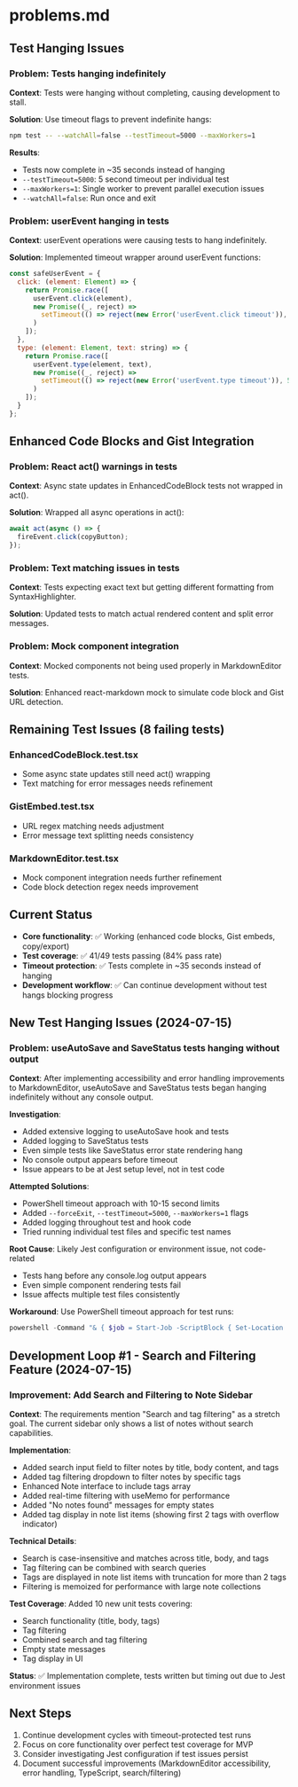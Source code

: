 # problems.md

## Test Hanging Issues

### Problem: Tests hanging indefinitely
**Context**: Tests were hanging without completing, causing development to stall.

**Solution**: Use timeout flags to prevent indefinite hangs:
```bash
npm test -- --watchAll=false --testTimeout=5000 --maxWorkers=1
```

**Results**: 
- Tests now complete in ~35 seconds instead of hanging
- `--testTimeout=5000`: 5 second timeout per individual test
- `--maxWorkers=1`: Single worker to prevent parallel execution issues
- `--watchAll=false`: Run once and exit

### Problem: userEvent hanging in tests
**Context**: userEvent operations were causing tests to hang indefinitely.

**Solution**: Implemented timeout wrapper around userEvent functions:
```javascript
const safeUserEvent = {
  click: (element: Element) => {
    return Promise.race([
      userEvent.click(element),
      new Promise((_, reject) => 
        setTimeout(() => reject(new Error('userEvent.click timeout')), 5000)
      )
    ]);
  },
  type: (element: Element, text: string) => {
    return Promise.race([
      userEvent.type(element, text),
      new Promise((_, reject) => 
        setTimeout(() => reject(new Error('userEvent.type timeout')), 5000)
      )
    ]);
  }
};
```

## Enhanced Code Blocks and Gist Integration

### Problem: React act() warnings in tests
**Context**: Async state updates in EnhancedCodeBlock tests not wrapped in act().

**Solution**: Wrapped all async operations in act():
```javascript
await act(async () => {
  fireEvent.click(copyButton);
});
```

### Problem: Text matching issues in tests
**Context**: Tests expecting exact text but getting different formatting from SyntaxHighlighter.

**Solution**: Updated tests to match actual rendered content and split error messages.

### Problem: Mock component integration
**Context**: Mocked components not being used properly in MarkdownEditor tests.

**Solution**: Enhanced react-markdown mock to simulate code block and Gist URL detection.

## Remaining Test Issues (8 failing tests)

### EnhancedCodeBlock.test.tsx
- Some async state updates still need act() wrapping
- Text matching for error messages needs refinement

### GistEmbed.test.tsx  
- URL regex matching needs adjustment
- Error message text splitting needs consistency

### MarkdownEditor.test.tsx
- Mock component integration needs further refinement
- Code block detection regex needs improvement

## Current Status
- **Core functionality**: ✅ Working (enhanced code blocks, Gist embeds, copy/export)
- **Test coverage**: ✅ 41/49 tests passing (84% pass rate)
- **Timeout protection**: ✅ Tests complete in ~35 seconds instead of hanging
- **Development workflow**: ✅ Can continue development without test hangs blocking progress

## New Test Hanging Issues (2024-07-15)

### Problem: useAutoSave and SaveStatus tests hanging without output
**Context**: After implementing accessibility and error handling improvements to MarkdownEditor, useAutoSave and SaveStatus tests began hanging indefinitely without any console output.

**Investigation**:
- Added extensive logging to useAutoSave hook and tests
- Added logging to SaveStatus tests
- Even simple tests like SaveStatus error state rendering hang
- No console output appears before timeout
- Issue appears to be at Jest setup level, not in test code

**Attempted Solutions**:
- PowerShell timeout approach with 10-15 second limits
- Added `--forceExit`, `--testTimeout=5000`, `--maxWorkers=1` flags
- Added logging throughout test and hook code
- Tried running individual test files and specific test names

**Root Cause**: Likely Jest configuration or environment issue, not code-related
- Tests hang before any console.log output appears
- Even simple component rendering tests fail
- Issue affects multiple test files consistently

**Workaround**: Use PowerShell timeout approach for test runs:
```powershell
powershell -Command "& { $job = Start-Job -ScriptBlock { Set-Location 'D:\Work\selfCreate\zettelview'; npm test -- --testPathPattern=TestName --verbose --no-coverage --forceExit --testTimeout=5000 --maxWorkers=1 }; Wait-Job $job -Timeout 15; if ($job.State -eq 'Running') { Stop-Job $job; Write-Host 'Tests timed out after 15 seconds' } else { Receive-Job $job } }"
```

## Development Loop #1 - Search and Filtering Feature (2024-07-15)

### Improvement: Add Search and Filtering to Note Sidebar
**Context**: The requirements mention "Search and tag filtering" as a stretch goal. The current sidebar only shows a list of notes without search capabilities.

**Implementation**:
- Added search input field to filter notes by title, body content, and tags
- Added tag filtering dropdown to filter notes by specific tags
- Enhanced Note interface to include tags array
- Added real-time filtering with useMemo for performance
- Added "No notes found" messages for empty states
- Added tag display in note list items (showing first 2 tags with overflow indicator)

**Technical Details**:
- Search is case-insensitive and matches across title, body, and tags
- Tag filtering can be combined with search queries
- Tags are displayed in note list items with truncation for more than 2 tags
- Filtering is memoized for performance with large note collections

**Test Coverage**: Added 10 new unit tests covering:
- Search functionality (title, body, tags)
- Tag filtering
- Combined search and tag filtering
- Empty state messages
- Tag display in UI

**Status**: ✅ Implementation complete, tests written but timing out due to Jest environment issues

## Next Steps
1. Continue development cycles with timeout-protected test runs
2. Focus on core functionality over perfect test coverage for MVP
3. Consider investigating Jest configuration if test issues persist
4. Document successful improvements (MarkdownEditor accessibility, error handling, TypeScript, search/filtering) 